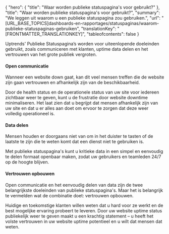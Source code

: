 {
  "hero": {
    "title": "Waar worden publieke statuspagina's voor gebruikt?"
  },
  "title": "Waar worden publieke statuspagina's voor gebruikt?",
  "summary": "We leggen uit waarom u een publieke statuspagina zou gebruiken.",
  "url": "[URL_BASE_TOPICS]dashboards-en-rapportages/statuspaginas/waarom-publieke-statuspaginas-gebruiken",
  "translationKey": "[FRONTMATTER_TRANSLATIONKEY]",
  "tableofcontents": false
}

Uptrends' Publieke Statuspagina’s worden voor uiteenlopende doeleinden gebruikt, zoals communiceren met klanten, uptime data delen en het vertrouwen van het grote publiek vergroten.

#### Open communicatie

Wanneer een website down gaat, kan dit veel mensen treffen die de website zijn gaan vertrouwen en afhankelijk zijn van de beschikbaarheid.

Door de health status en de operationele status van uw site voor iedereen zichtbaar weer te geven, kunt u de frustratie door website downtime minimaliseren. Het laat zien dat u begrijpt dat mensen afhankelijk zijn van uw site en dat u er alles aan doet om ervoor te zorgen dat deze weer volledig operationeel is.

#### Data delen

Mensen houden er doorgaans niet van om in het duister te tasten of de laatste te zijn die te weten komt dat een dienst niet te gebruiken is.

Met publieke statuspagina's kunt u kritieke data in een simpel en eenvoudig te delen formaat openbaar maken, zodat uw gebruikers en teamleden 24/7 op de hoogte blijven.

#### Vertrouwen opbouwen

Open communicatie en het eenvoudig delen van data zijn de twee belangrijkste doeleinden van publieke statuspagina's. Maar het is belangrijk te vermelden wat de combinatie doet: vertrouwen opbouwen.

Huidige en toekomstige klanten willen weten dat u hard voor ze werkt en de best mogelijke ervaring probeert te leveren. Door uw website uptime status publiekelijk weer te geven maakt u een krachtig statement – u heeft het volste vertrouwen in uw website uptime potentieel en u wilt dat mensen dat weten.
